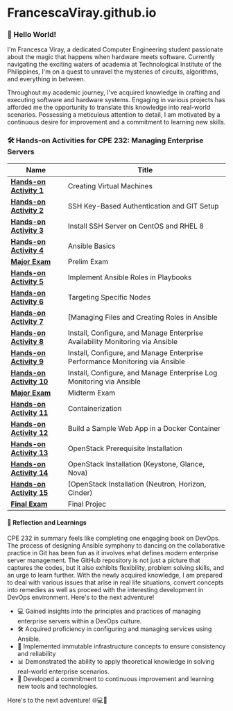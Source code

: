 # FrancescaViray.github.io

### 👋 Hello World!
I'm Francesca Viray, a dedicated Computer Engineering student passionate about the magic that happens when hardware meets software. Currently navigating the exciting waters of academia at Technological Institute of the Philippines, I'm on a quest to unravel the mysteries of circuits, algorithms, and everything in between.

Throughout my academic journey, I've acquired knowledge in crafting and executing software and hardware systems. Engaging in various projects has afforded me the opportunity to translate this knowledge into real-world scenarios. Possessing a meticulous attention to detail, I am motivated by a continuous desire for improvement and a commitment to learning new skills.


### 🛠️ Hands-on Activities for CPE 232: Managing Enterprise Servers

| Name | Title |
|----------|-------------|
| [**Hands-on Activity 1**](https://github.com/FrancescaViray/Other-HOAs/issues/1) | Creating Virtual Machines |
| [**Hands-on Activity 2**](https://github.com/FrancescaViray/Other-HOAs/issues/2) | SSH Key-Based Authentication and GIT Setup |
| [**Hands-on Activity 3**](https://github.com/FrancescaViray/Other-HOAs/issues/3) | Install SSH Server on CentOS and RHEL 8 |
| [**Hands-on Activity 4**](https://github.com/FrancescaViray/Other-HOAs/issues/4) | Ansible Basics |
| [**Major Exam**](https://github.com/FrancescaViray/PrelimExam_VIRAY) | Prelim Exam |
| [**Hands-on Activity 5**](https://github.com/FrancescaViray/CPE232_VIRAY) | Implement Ansible Roles in Playbooks |
| [**Hands-on Activity 6**](https://github.com/FrancescaViray/CPE232_VIRAY) | Targeting Specific Nodes |
| [**Hands-on Activity 7**](https://github.com/FrancescaViray/CPE232_VIRAY) | [Managing Files and Creating Roles in Ansible |
| [**Hands-on Activity 8**](https://github.com/FrancescaViray/HOA-8) | Install, Configure, and Manage Enterprise Availability Monitoring via Ansible |
| [**Hands-on Activity 9**](https://github.com/FrancescaViray/HOA-9)  | Install, Configure, and Manage Enterprise Performance Monitoring via Ansible|
| [**Hands-on Activity 10**](https://github.com/FrancescaViray/HOA-10) | Install, Configure, and Manage Enterprise Log Monitoring via Ansible |
| [**Major Exam**](https://github.com/FrancescaViray/CPE_MIDEXAM_VIRAY) | Midterm Exam |
| [**Hands-on Activity 11**](https://github.com/FrancescaViray/HOA-11)  | Containerization |
| [**Hands-on Activity 12**](https://github.com/FrancescaViray/Other-HOAs/issues/5) | Build a Sample Web App in a Docker Container |
| [**Hands-on Activity 13**](https://github.com/FrancescaViray/HOA-13) | OpenStack Prerequisite Installation |
| [**Hands-on Activity 14**](https://github.com/FrancescaViray/HOA-14) | OpenStack Installation (Keystone, Glance, Nova) |
| [**Hands-on Activity 15**](https://github.com/FrancescaViray/HOA-15) | [OpenStack Installation (Neutron, Horizon, Cinder) |
| [**Final Exam**](#) | Final Projec |

#### 🤔 Reflection and Learnings
CPE 232 in summary feels like completing one engaging book on DevOps. The process of designing Ansible symphony to dancing on the collaborative practice in Git has been fun as it involves what defines modern enterprise server management. The GitHub repository is not just a picture that captures the codes, but it also exhibits flexibility, problem solving skills, and an urge to learn further. With the newly acquired knowledge, I am prepared to deal with various issues that arise in real life situations, convert concepts into remedies as well as proceed with the interesting development in DevOps environment. Here's  to the next adventure!

- 💻 Gained insights into the principles and practices of managing enterprise servers within a DevOps culture.
- 🛠️ Acquired proficiency in configuring and managing services using Ansible.
- 🐳 Implemented immutable infrastructure concepts to ensure consistency and reliability
- 📊 Demonstrated the ability to apply theoretical knowledge in solving real-world enterprise scenarios.
- 🚀 Developed a commitment to continuous improvement and learning new tools and technologies.

Here's  to the next adventure! 🌐💻🚀
